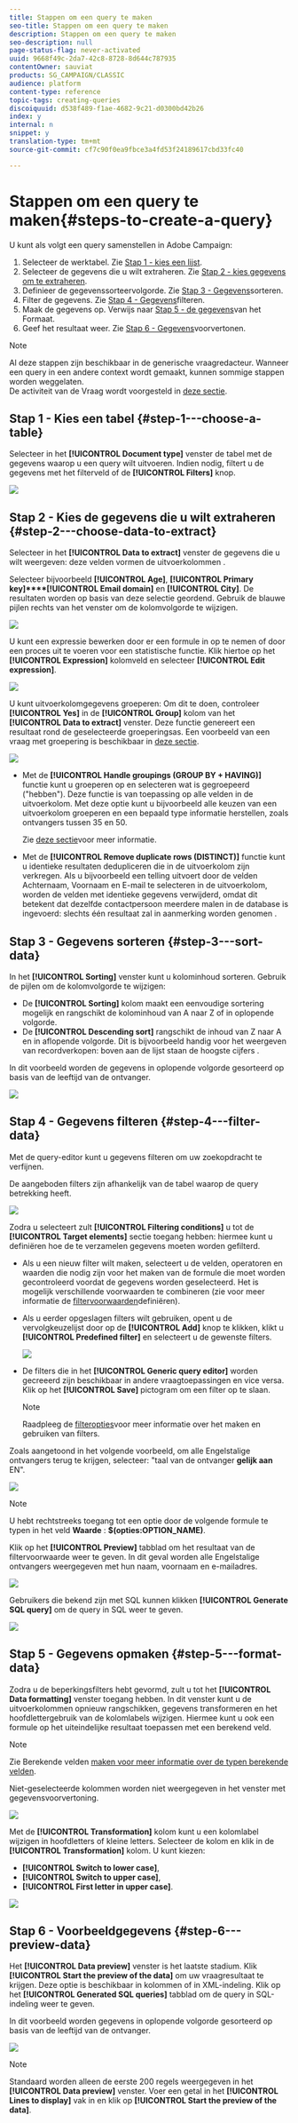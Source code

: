 ```yaml
---
title: Stappen om een query te maken
seo-title: Stappen om een query te maken
description: Stappen om een query te maken
seo-description: null
page-status-flag: never-activated
uuid: 9668f49c-2da7-42c8-8728-8d644c787935
contentOwner: sauviat
products: SG_CAMPAIGN/CLASSIC
audience: platform
content-type: reference
topic-tags: creating-queries
discoiquuid: d538f489-f1ae-4682-9c21-d0300bd42b26
index: y
internal: n
snippet: y
translation-type: tm+mt
source-git-commit: cf7c90f0ea9fbce3a4fd53f24189617cbd33fc40

---
```



# Stappen om een query te maken{#steps-to-create-a-query}

U kunt als volgt een query samenstellen in Adobe Campaign:

1. Selecteer de werktabel. Zie [Stap 1 - kies een lijst](#step-1---choose-a-table).
1. Selecteer de gegevens die u wilt extraheren. Zie [Stap 2 - kies gegevens om te extraheren](#step-2---choose-data-to-extract).
1. Definieer de gegevenssorteervolgorde. Zie [Stap 3 - Gegevens](#step-3---sort-data)sorteren.
1. Filter de gegevens. Zie [Stap 4 - Gegevens](#step-4---filter-data)filteren.
1. Maak de gegevens op. Verwijs naar [Stap 5 - de gegevens](#step-5---format-data)van het Formaat.
1. Geef het resultaat weer. Zie [Stap 6 - Gegevens](#step-6---preview-data)voorvertonen.

>[!NOTE]
>
>Al deze stappen zijn beschikbaar in de generische vraagredacteur. Wanneer een query in een andere context wordt gemaakt, kunnen sommige stappen worden weggelaten.\
>De activiteit van de Vraag wordt voorgesteld in [deze sectie](../../workflow/using/query.md).

## Stap 1 - Kies een tabel {#step-1---choose-a-table}

Selecteer in het **[!UICONTROL Document type]** venster de tabel met de gegevens waarop u een query wilt uitvoeren. Indien nodig, filtert u de gegevens met het filterveld of de **[!UICONTROL Filters]** knop.

![](assets/query_editor_nveau_21.png)

## Stap 2 - Kies de gegevens die u wilt extraheren {#step-2---choose-data-to-extract}

Selecteer in het **[!UICONTROL Data to extract]** venster de gegevens die u wilt weergeven: deze velden vormen de uitvoerkolommen .

Selecteer bijvoorbeeld **[!UICONTROL Age]**, **[!UICONTROL Primary key]****[!UICONTROL Email domain]** en **[!UICONTROL City]**. De resultaten worden op basis van deze selectie geordend. Gebruik de blauwe pijlen rechts van het venster om de kolomvolgorde te wijzigen.

![](assets/query_editor_nveau_01.png)

U kunt een expressie bewerken door er een formule in op te nemen of door een proces uit te voeren voor een statistische functie. Klik hiertoe op het **[!UICONTROL Expression]** kolomveld en selecteer **[!UICONTROL Edit expression]**.

![](assets/query_editor_nveau_97.png)

U kunt uitvoerkolomgegevens groeperen: Om dit te doen, controleer **[!UICONTROL Yes]** in de **[!UICONTROL Group]** kolom van het **[!UICONTROL Data to extract]** venster. Deze functie genereert een resultaat rond de geselecteerde groeperingsas. Een voorbeeld van een vraag met groepering is beschikbaar in [deze sectie](../../workflow/using/querying-delivery-information.md).

![](assets/query_editor_nveau_56.png)

* Met de **[!UICONTROL Handle groupings (GROUP BY + HAVING)]** functie kunt u groeperen op en selecteren wat is gegroepeerd (&quot;hebben&quot;). Deze functie is van toepassing op alle velden in de uitvoerkolom. Met deze optie kunt u bijvoorbeeld alle keuzen van een uitvoerkolom groeperen en een bepaald type informatie herstellen, zoals ontvangers tussen 35 en 50.

   Zie [deze sectie](../../workflow/using/querying-using-grouping-management.md)voor meer informatie.

* Met de **[!UICONTROL Remove duplicate rows (DISTINCT)]** functie kunt u identieke resultaten dedupliceren die in de uitvoerkolom zijn verkregen. Als u bijvoorbeeld een telling uitvoert door de velden Achternaam, Voornaam en E-mail te selecteren in de uitvoerkolom, worden de velden met identieke gegevens verwijderd, omdat dit betekent dat dezelfde contactpersoon meerdere malen in de database is ingevoerd: slechts één resultaat zal in aanmerking worden genomen .

## Stap 3 - Gegevens sorteren {#step-3---sort-data}

In het **[!UICONTROL Sorting]** venster kunt u kolominhoud sorteren. Gebruik de pijlen om de kolomvolgorde te wijzigen:

* De **[!UICONTROL Sorting]** kolom maakt een eenvoudige sortering mogelijk en rangschikt de kolominhoud van A naar Z of in oplopende volgorde.
* De **[!UICONTROL Descending sort]** rangschikt de inhoud van Z naar A en in aflopende volgorde. Dit is bijvoorbeeld handig voor het weergeven van recordverkopen: boven aan de lijst staan de hoogste cijfers .

In dit voorbeeld worden de gegevens in oplopende volgorde gesorteerd op basis van de leeftijd van de ontvanger.

![](assets/query_editor_nveau_57.png)

## Stap 4 - Gegevens filteren {#step-4---filter-data}

Met de query-editor kunt u gegevens filteren om uw zoekopdracht te verfijnen.

De aangeboden filters zijn afhankelijk van de tabel waarop de query betrekking heeft.

![](assets/query_editor_nveau_09.png)

Zodra u selecteert zult **[!UICONTROL Filtering conditions]** u tot de **[!UICONTROL Target elements]** sectie toegang hebben: hiermee kunt u definiëren hoe de te verzamelen gegevens moeten worden gefilterd.

* Als u een nieuw filter wilt maken, selecteert u de velden, operatoren en waarden die nodig zijn voor het maken van de formule die moet worden gecontroleerd voordat de gegevens worden geselecteerd. Het is mogelijk verschillende voorwaarden te combineren (zie voor meer informatie de [filtervoorwaarden](../../platform/using/defining-filter-conditions.md)definiëren).
* Als u eerder opgeslagen filters wilt gebruiken, opent u de vervolgkeuzelijst door op de **[!UICONTROL Add]** knop te klikken, klikt u **[!UICONTROL Predefined filter]** en selecteert u de gewenste filters.

   ![](assets/query_editor_15.png)

* De filters die in het **[!UICONTROL Generic query editor]** worden gecreeerd zijn beschikbaar in andere vraagtoepassingen en vice versa. Klik op het **[!UICONTROL Save]** pictogram om een filter op te slaan.

   >[!NOTE]
   >
   >Raadpleeg de [filteropties](../../platform/using/filtering-options.md)voor meer informatie over het maken en gebruiken van filters.

Zoals aangetoond in het volgende voorbeeld, om alle Engelstalige ontvangers terug te krijgen, selecteer: &quot;taal van de ontvanger **gelijk aan** EN&quot;.

![](assets/query_editor_nveau_89.png)

>[!NOTE]
>
>U hebt rechtstreeks toegang tot een optie door de volgende formule te typen in het veld **Waarde** : **$(opties:OPTION_NAME)**.

Klik op het **[!UICONTROL Preview]** tabblad om het resultaat van de filtervoorwaarde weer te geven. In dit geval worden alle Engelstalige ontvangers weergegeven met hun naam, voornaam en e-mailadres.

![](assets/query_editor_nveau_98.png)

Gebruikers die bekend zijn met SQL kunnen klikken **[!UICONTROL Generate SQL query]** om de query in SQL weer te geven.

![](assets/query_editor_nveau_99.png)

## Stap 5 - Gegevens opmaken {#step-5---format-data}

Zodra u de beperkingsfilters hebt gevormd, zult u tot het **[!UICONTROL Data formatting]** venster toegang hebben. In dit venster kunt u de uitvoerkolommen opnieuw rangschikken, gegevens transformeren en het hoofdlettergebruik van de kolomlabels wijzigen. Hiermee kunt u ook een formule op het uiteindelijke resultaat toepassen met een berekend veld.

>[!NOTE]
>
>Zie Berekende velden [maken voor meer informatie over de typen berekende velden](../../platform/using/defining-filter-conditions.md#creating-calculated-fields).

Niet-geselecteerde kolommen worden niet weergegeven in het venster met gegevensvoorvertoning.

![](assets/query_editor_nveau_10.png)

Met de **[!UICONTROL Transformation]** kolom kunt u een kolomlabel wijzigen in hoofdletters of kleine letters. Selecteer de kolom en klik in de **[!UICONTROL Transformation]** kolom. U kunt kiezen:

* **[!UICONTROL Switch to lower case]**,
* **[!UICONTROL Switch to upper case]**,
* **[!UICONTROL First letter in upper case]**.

![](assets/query_editor_nveau_42.png)

## Stap 6 - Voorbeeldgegevens {#step-6---preview-data}

Het **[!UICONTROL Data preview]** venster is het laatste stadium. Klik **[!UICONTROL Start the preview of the data]** om uw vraagresultaat te krijgen. Deze optie is beschikbaar in kolommen of in XML-indeling. Klik op het **[!UICONTROL Generated SQL queries]** tabblad om de query in SQL-indeling weer te geven.

In dit voorbeeld worden gegevens in oplopende volgorde gesorteerd op basis van de leeftijd van de ontvanger.

![](assets/query_editor_nveau_11.png)

>[!NOTE]
>
>Standaard worden alleen de eerste 200 regels weergegeven in het **[!UICONTROL Data preview]** venster. Voer een getal in het **[!UICONTROL Lines to display]** vak in en klik op **[!UICONTROL Start the preview of the data]**.

